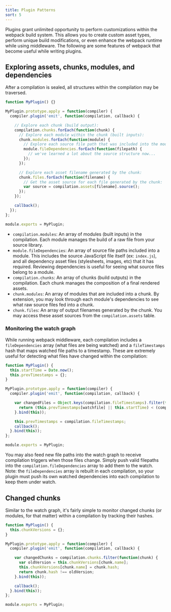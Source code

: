 ```yaml
---
title: Plugin Patterns
sort: 5
---
```


Plugins grant unlimited opportunity to perform customizations within the webpack build system. This allows you to create custom asset types, perform unique build modifications, or even enhance the webpack runtime while using middleware. The following are some features of webpack that become useful while writing plugins.

## Exploring assets, chunks, modules, and dependencies

After a compilation is sealed, all structures within the compilation may be traversed.

```javascript
function MyPlugin() {}

MyPlugin.prototype.apply = function(compiler) {
  compiler.plugin('emit', function(compilation, callback) {

    // Explore each chunk (build output):
    compilation.chunks.forEach(function(chunk) {
      // Explore each module within the chunk (built inputs):
      chunk.modules.forEach(function(module) {
        // Explore each source file path that was included into the module:
        module.fileDependencies.forEach(function(filepath) {
          // we've learned a lot about the source structure now...
        });
      });

      // Explore each asset filename generated by the chunk:
      chunk.files.forEach(function(filename) {
        // Get the asset source for each file generated by the chunk:
        var source = compilation.assets[filename].source();
      });
    });

    callback();
  });
};

module.exports = MyPlugin;
```

- `compilation.modules`: An array of modules (built inputs) in the compilation. Each module manages the build of a raw file from your source library.
- `module.fileDependencies`: An array of source file paths included into a module. This includes the source JavaScript file itself (ex: `index.js`), and all dependency asset files (stylesheets, images, etc) that it has required. Reviewing dependencies is useful for seeing what source files belong to a module.
- `compilation.chunks`: An array of chunks (build outputs) in the compilation. Each chunk manages the composition of a final rendered assets.
- `chunk.modules`: An array of modules that are included into a chunk. By extension, you may look through each module's dependencies to see what raw source files fed into a chunk.
- `chunk.files`: An array of output filenames generated by the chunk. You may access these asset sources from the `compilation.assets` table.

### Monitoring the watch graph

While running webpack middleware, each compilation includes a `fileDependencies` array (what files are being watched) and a `fileTimestamps` hash that maps watched file paths to a timestamp. These are extremely useful for detecting what files have changed within the compilation:

```javascript
function MyPlugin() {
  this.startTime = Date.now();
  this.prevTimestamps = {};
}

MyPlugin.prototype.apply = function(compiler) {
  compiler.plugin('emit', function(compilation, callback) {

    var changedFiles = Object.keys(compilation.fileTimestamps).filter(function(watchfile) {
      return (this.prevTimestamps[watchfile] || this.startTime) < (compilation.fileTimestamps[watchfile] || Infinity);
    }.bind(this));

    this.prevTimestamps = compilation.fileTimestamps;
    callback();
  }.bind(this));
};

module.exports = MyPlugin;
```

You may also feed new file paths into the watch graph to receive compilation triggers when those files change. Simply push valid filepaths into the `compilation.fileDependencies` array to add them to the watch. Note: the `fileDependencies` array is rebuilt in each compilation, so your plugin must push its own watched dependencies into each compilation to keep them under watch.

## Changed chunks

Similar to the watch graph, it's fairly simple to monitor changed chunks (or modules, for that matter) within a compilation by tracking their hashes.

```javascript
function MyPlugin() {
  this.chunkVersions = {};
}

MyPlugin.prototype.apply = function(compiler) {
  compiler.plugin('emit', function(compilation, callback) {

    var changedChunks = compilation.chunks.filter(function(chunk) {
      var oldVersion = this.chunkVersions[chunk.name];
      this.chunkVersions[chunk.name] = chunk.hash;
      return chunk.hash !== oldVersion;
    }.bind(this));

    callback();
  }.bind(this));
};

module.exports = MyPlugin;
```
